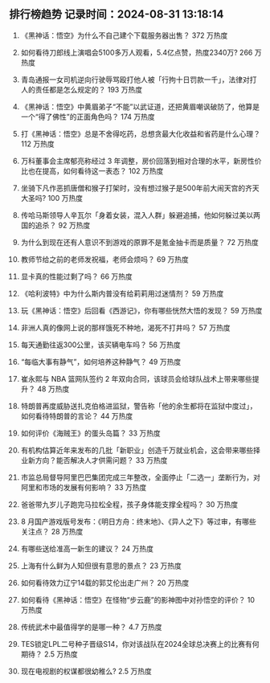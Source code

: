 
## 排行榜趋势 记录时间：2024-08-31 13:18:14
  
  1. 《黑神话：悟空》为什么不自己建个下载服务器出售？ 372 万热度
    
  2. 如何看待刀郎线上演唱会5100多万人观看，5.4亿点赞，热度2340万? 266 万热度
    
  3. 青岛通报一女司机逆向行驶辱骂殴打他人被「行拘十日罚款一千」，法律对打人的责任都是怎么规定的？ 193 万热度
    
  4. 《黑神话：悟空》中黄眉弟子“不能”以武证道，还把黄眉嘲讽破防了，他算是一个“得了佛性”的正面角色吗？ 174 万热度
    
  5. 打《黑神话：悟空》总是不舍得吃药，总想贪最大化收益和省药是什么心理？ 112 万热度
    
  6. 万科董事会主席郁亮称经过 3 年调整，房价回落到相对合理的水平，新房性价比也在提高，如何看待这一表态？ 102 万热度
    
  7. 坐骑下凡作恶抓唐僧和猴子打架时，没有想过猴子是500年前大闹天宫的齐天大圣吗? 100 万热度
    
  8. 传哈马斯领导人辛瓦尔「身着女装，混入人群」躲避追捕，他如何躲过美以两国的追杀？ 92 万热度
    
  9. 为什么到现在还有人意识不到游戏的原罪不是氪金抽卡而是质量？ 72 万热度
    
  10. 教师节给之前的老师发祝福，老师会烦吗？ 69 万热度
    
  11. 显卡真的性能过剩了吗？ 66 万热度
    
  12. 《哈利波特》中为什么斯内普没有给莉莉用过迷情剂？ 59 万热度
    
  13. 玩《黑神话：悟空》后回看《西游记》，你有哪些恍然大悟的发现？ 59 万热度
    
  14. 非洲人真的像网上说的那样饿死不种地，渴死不打井吗？ 57 万热度
    
  15. 每天通勤往返300公里，该买辆电车吗？ 56 万热度
    
  16. “每临大事有静气”，如何培养这种静气？ 49 万热度
    
  17. 崔永熙与 NBA 篮网队签约 2 年双向合同，该球员会给球队战术上带来哪些提升？ 48 万热度
    
  18. 特朗普再度威胁送扎克伯格进监狱，警告称「他的余生都将在监狱中度过」，如何看待特朗普的言论？ 44 万热度
    
  19. 如何评价《海贼王》的蛋头岛篇？ 33 万热度
    
  20. 有机构估算近年来发布的几批「新职业」创造千万就业机会，这会带来哪些择业新方向？能否解决人才供需问题？ 33 万热度
    
  21. 市监总局督导阿里巴巴集团完成三年整改，全面停止「二选一」垄断行为，对阿里和市场的发展有何影响？ 33 万热度
    
  22. 爸爸带九岁儿子跑完马拉松全程，孩子身体能支撑全程吗？ 30 万热度
    
  23. 8 月国产游戏版号发布：《明日方舟：终末地》、《异人之下》等过审，有哪些关注点？ 28 万热度
    
  24. 有哪些送给准高一新生的建议？ 24 万热度
    
  25. 上海有什么鲜为人知但很有意思的景点？ 23 万热度
    
  26. 如何看待效力辽宁14载的郭艾伦出走广州？ 20 万热度
    
  27. 如何看待《黑神话：悟空》在怪物“步云鹿”的影神图中对孙悟空的评价？ 10 万热度
    
  28. 传统武术中最值得学的是哪一种？ 4.7 万热度
    
  29. TES锁定LPL二号种子晋级S14，你对该战队在2024全球总决赛上的比赛有何期待？ 2.5 万热度
    
  30. 现在电视剧的权谋都很幼稚么? 2.5 万热度
    